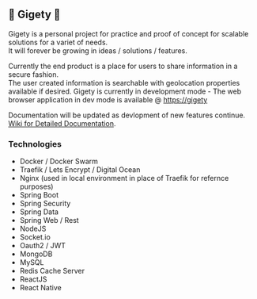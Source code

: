 ## 🐸 Gigety 🐸
Gigety is a personal project for practice and proof of concept for scalable solutions for a variet of needs.  
It will forever be growing in ideas / solutions / features.  

Currently the end product is a place for users to share information in a secure fashion.  
The user created information is searchable with geolocation properties available if desired.
Gigety is currently in development mode - The web browser application in dev mode is available @ [https://gigety](https://gigety.com)

Documentation will be updated as devlopment of new features continue.  
[Wiki for Detailed Documentation](https://github.com/gigety/gigety/wiki).  

### Technologies
* Docker / Docker Swarm
* Traefik / Lets Encrypt / Digital Ocean
* Nginx (used in local environment in place of Traefik for refernce purposes)
* Spring Boot
* Spring Security
* Spring Data
* Spring Web / Rest
* NodeJS
* Socket.io
* Oauth2 / JWT
* MongoDB
* MySQL
* Redis Cache Server
* ReactJS
* React Native
 

